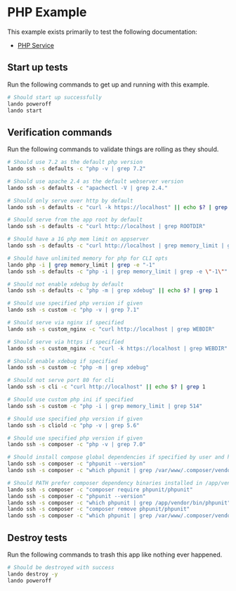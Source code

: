 PHP Example
===========

This example exists primarily to test the following documentation:

* [PHP Service](https://docs.devwithlando.io/tutorials/php.html)

Start up tests
--------------

Run the following commands to get up and running with this example.

```bash
# Should start up successfully
lando poweroff
lando start
```

Verification commands
---------------------

Run the following commands to validate things are rolling as they should.

```bash
# Should use 7.2 as the default php version
lando ssh -s defaults -c "php -v | grep 7.2"

# Should use apache 2.4 as the default webserver version
lando ssh -s defaults -c "apachectl -V | grep 2.4."

# Should only serve over http by default
lando ssh -s defaults -c "curl -k https://localhost" || echo $? | grep 1

# Should serve from the app root by default
lando ssh -s defaults -c "curl http://localhost | grep ROOTDIR"

# Should have a 1G php mem limit on appserver
lando ssh -s defaults -c "curl http://localhost | grep memory_limit | grep 1G"

# Should have unlimited memory for php for CLI opts
lando php -i | grep memory_limit | grep -e "-1"
lando ssh -s defaults -c "php -i | grep memory_limit | grep -e \"-1\""

# Should not enable xdebug by default
lando ssh -s defaults -c "php -m | grep xdebug" || echo $? | grep 1

# Should use specified php version if given
lando ssh -s custom -c "php -v | grep 7.1"

# Should serve via nginx if specified
lando ssh -s custom_nginx -c "curl http://localhost | grep WEBDIR"

# Should serve via https if specified
lando ssh -s custom_nginx -c "curl -k https://localhost | grep WEBDIR"

# Should enable xdebug if specified
lando ssh -s custom -c "php -m | grep xdebug"

# Should not serve port 80 for cli
lando ssh -s cli -c "curl http://localhost" || echo $? | grep 1

# Should use custom php ini if specified
lando ssh -s custom -c "php -i | grep memory_limit | grep 514"

# Should use specified php version if given
lando ssh -s cliold -c "php -v | grep 5.6"

# Should use specified php version if given
lando ssh -s composer -c "php -v | grep 7.0"

# Should install compose global dependencies if specified by user and have them available in PATH
lando ssh -s composer -c "phpunit --version"
lando ssh -s composer -c "which phpunit | grep /var/www/.composer/vendor/bin/phpunit"

# Should PATH prefer composer dependency binaries installed in /app/vendor over global ones
lando ssh -s composer -c "composer require phpunit/phpunit"
lando ssh -s composer -c "phpunit --version"
lando ssh -s composer -c "which phpunit | grep /app/vendor/bin/phpunit"
lando ssh -s composer -c "composer remove phpunit/phpunit"
lando ssh -s composer -c "which phpunit | grep /var/www/.composer/vendor/bin/phpunit"
```

Destroy tests
-------------

Run the following commands to trash this app like nothing ever happened.

```bash
# Should be destroyed with success
lando destroy -y
lando poweroff
```
